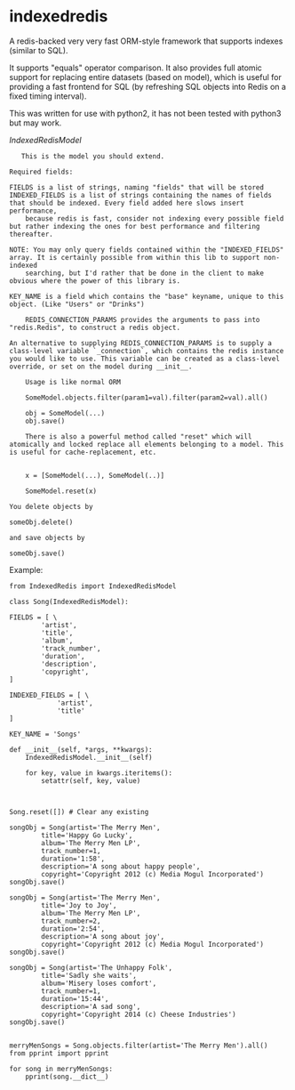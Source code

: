indexedredis
============

A redis-backed very very fast ORM-style framework that supports indexes (similar to SQL).

It supports "equals" operator comparison. It also provides full atomic support for replacing entire datasets (based on model), which is useful for providing a fast frontend for SQL (by refreshing SQL objects into Redis on a fixed timing interval).

This was written for use with python2, it has not been tested with python3 but may work.

_IndexedRedisModel_

       This is the model you should extend.

	Required fields:

	FIELDS is a list of strings, naming "fields" that will be stored
	INDEXED_FIELDS is a list of strings containing the names of fields that should be indexed. Every field added here slows insert performance,
		because redis is fast, consider not indexing every possible field but rather indexing the ones for best performance and filtering thereafter.
	
	NOTE: You may only query fields contained within the "INDEXED_FIELDS" array. It is certainly possible from within this lib to support non-indexed
		searching, but I'd rather that be done in the client to make obvious where the power of this library is.

	KEY_NAME is a field which contains the "base" keyname, unique to this object. (Like "Users" or "Drinks")

        REDIS_CONNECTION_PARAMS provides the arguments to pass into "redis.Redis", to construct a redis object.

	An alternative to supplying REDIS_CONNECTION_PARAMS is to supply a class-level variable `_connection`, which contains the redis instance you would like to use. This variable can be created as a class-level override, or set on the model during __init__. 

        Usage is like normal ORM

        SomeModel.objects.filter(param1=val).filter(param2=val).all()

        obj = SomeModel(...)
        obj.save()

        There is also a powerful method called "reset" which will atomically and locked replace all elements belonging to a model. This is useful for cache-replacement, etc.


        x = [SomeModel(...), SomeModel(..)]

        SomeModel.reset(x)

	You delete objects by

	someObj.delete()

	and save objects by

	someObj.save()
		
Example:


	from IndexedRedis import IndexedRedisModel

	class Song(IndexedRedisModel):
	
	FIELDS = [ \
			'artist',
			'title',
			'album',
			'track_number',
			'duration',
			'description',
			'copyright',
	]

	INDEXED_FIELDS = [ \
				'artist',
				'title'
	]

	KEY_NAME = 'Songs'

	def __init__(self, *args, **kwargs):
		IndexedRedisModel.__init__(self)

		for key, value in kwargs.iteritems():
			setattr(self, key, value)



	Song.reset([]) # Clear any existing

	songObj = Song(artist='The Merry Men',
			title='Happy Go Lucky',
			album='The Merry Men LP',
			track_number=1,
			duration='1:58',
			description='A song about happy people',
			copyright='Copyright 2012 (c) Media Mogul Incorporated')
	songObj.save()

	songObj = Song(artist='The Merry Men',
			title='Joy to Joy',
			album='The Merry Men LP',
			track_number=2,
			duration='2:54',
			description='A song about joy',
			copyright='Copyright 2012 (c) Media Mogul Incorporated')
	songObj.save()

	songObj = Song(artist='The Unhappy Folk',
			title='Sadly she waits',
			album='Misery loses comfort',
			track_number=1,
			duration='15:44',
			description='A sad song',
			copyright='Copyright 2014 (c) Cheese Industries')
	songObj.save()


	merryMenSongs = Song.objects.filter(artist='The Merry Men').all()
	from pprint import pprint

	for song in merryMenSongs:
		pprint(song.__dict__)

